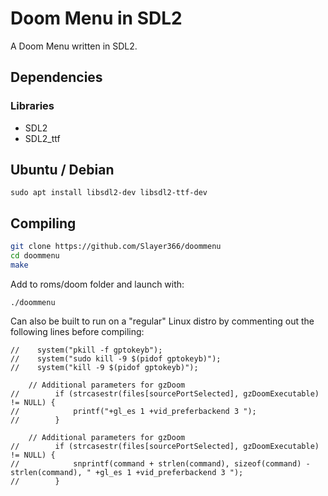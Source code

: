 Doom Menu in SDL2
=============================

A Doom Menu written in SDL2.

## Dependencies
### Libraries
- SDL2
- SDL2_ttf

## Ubuntu / Debian
```
sudo apt install libsdl2-dev libsdl2-ttf-dev
```

## Compiling
```sh
git clone https://github.com/Slayer366/doommenu
cd doommenu
make
```

Add to roms/doom folder and launch with:
```
./doommenu
```

Can also be built to run on a "regular" Linux distro by commenting out the following lines before compiling:
```
//    system("pkill -f gptokeyb");
//    system("sudo kill -9 $(pidof gptokeyb)");
//    system("kill -9 $(pidof gptokeyb)");

    // Additional parameters for gzDoom
//        if (strcasestr(files[sourcePortSelected], gzDoomExecutable) != NULL) {
//            printf("+gl_es 1 +vid_preferbackend 3 ");
//        }

    // Additional parameters for gzDoom
//        if (strcasestr(files[sourcePortSelected], gzDoomExecutable) != NULL) {
//            snprintf(command + strlen(command), sizeof(command) - strlen(command), " +gl_es 1 +vid_preferbackend 3 ");
//        }
```
